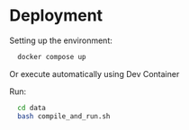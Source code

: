 # Deployment

Setting up the environment:
```bash
  docker compose up
```

Or execute automatically using Dev Container

Run:
```bash
  cd data
  bash compile_and_run.sh
```
